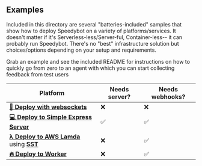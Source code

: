 ## Examples

Included in this directory are several "batteries-included" samples that show how to deploy Speedybot on a variety of platforms/services. It doesn't matter if it's Serverless-less/Server-ful, Container-less-- it can probably run Speedybot. There's no "best" infrastructure solution but choices/options depending on your setup and requirements.

Grab an example and see the included README for instructions on how to quickly go from zero to an agent with which you can start collecting feedback from test users

| Platform                                                                          | Needs server? | Needs webhooks? |
| --------------------------------------------------------------------------------- | ------------- | --------------- |
| **[🔌 Deploy with websockets](./speedybot-starter/README.md)**                    | ❌            | ❌              |
| **[💻 Deploy to Simple Express Server](./simple-server/README.md)**               | ✅            | ✅              |
| **[λ Deploy to AWS Lamda](./lambda/README.md)** using **[SST](https://sst.dev/)** | ❌            | ✅              |
| **[🔥 Deploy to Worker](./worker/README.md)**                                     | ❌            | ✅              |
